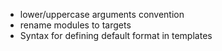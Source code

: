 - lower/uppercase arguments convention
- rename modules to targets
- Syntax for defining default format in templates
